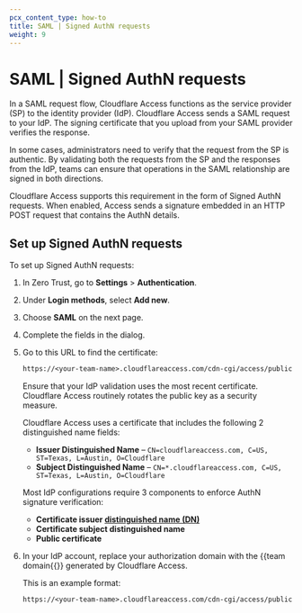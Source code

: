 ```yaml
---
pcx_content_type: how-to
title: SAML | Signed AuthN requests
weight: 9
---
```


# SAML | Signed AuthN requests

In a SAML request flow, Cloudflare Access functions as the service provider (SP) to the identity provider (IdP). Cloudflare Access sends a SAML request to your IdP. The signing certificate that you upload from your SAML provider verifies the response.

In some cases, administrators need to verify that the request from the SP is authentic. By validating both the requests from the SP and the responses from the IdP, teams can ensure that operations in the SAML relationship are signed in both directions.

Cloudflare Access supports this requirement in the form of Signed AuthN requests. When enabled, Access sends a signature embedded in an HTTP POST request that contains the AuthN details.

## Set up Signed AuthN requests

To set up Signed AuthN requests:

1. In Zero Trust, go to **Settings** > **Authentication**.

1. Under **Login methods**, select **Add new**.

1. Choose **SAML** on the next page.

1. Complete the fields in the dialog.

1. Go to this URL to find the certificate:

    ```txt
    https://<your-team-name>.cloudflareaccess.com/cdn-cgi/access/public-cert
    ```

    Ensure that your IdP validation uses the most recent certificate. Cloudflare Access routinely rotates the public key as a security measure.

    Cloudflare Access uses a certificate that includes the following 2 distinguished name fields:

    - **Issuer Distinguished Name** – `CN=cloudflareaccess.com, C=US, ST=Texas, L=Austin, O=Cloudflare`
    - **Subject Distinguished Name** – `CN=*.cloudflareaccess.com, C=US, ST=Texas, L=Austin, O=Cloudflare`

    Most IdP configurations require 3 components to enforce AuthN signature verification:

    - **Certificate issuer [distinguished name (DN)](https://knowledge.digicert.com/generalinformation/INFO1745.html)**
    - **Certificate subject distinguished name**
    - **Public certificate**

1. In your IdP account, replace your authorization domain with the {{<glossary-tooltip term_id="team-domain">team domain{{</glossary-tooltip>}} generated by Cloudflare Access.

    This is an example format:

    ```txt
    https://<your-team-name>.cloudflareaccess.com/cdn-cgi/access/public-cert
    ```
